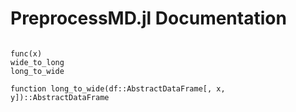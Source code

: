 # PreprocessMD.jl Documentation

```@contents
```




```@docs
func(x)
wide_to_long
long_to_wide
```


```@docs
function long_to_wide(df::AbstractDataFrame[, x, y])::AbstractDataFrame
```

```@index
```
